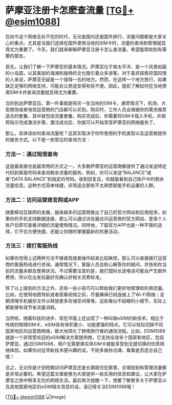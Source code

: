 # 萨摩亚注册卡怎麽查流量 [[TG💪+ @esim1088](https://t.me/s/esim1088)]

在如今这个网络无处不在的时代，无论是国内还是国外旅行，流量问题都是大家关心的重点。尤其是当我们选择在国外使用当地的SIM卡时，流量的查询和管理就显得尤为重要了。今天，我们就来聊聊萨摩亚注册卡怎么查流量，希望能帮助到有需要的朋友。

首先，让我们了解一下萨摩亚的基本情况。萨摩亚位于南太平洋，是一个风景如画的小岛国，以其美丽的海滩和独特的文化吸引着众多游客。对于喜欢探索异国风情的人来说，萨摩亚无疑是一个值得一去的地方。然而，在这样一个地方旅行，如果缺乏足够的网络支持，可能会让旅途变得有些不便。因此，提前了解如何在当地使用SIM卡并查询流量就显得尤为重要。

当你到达萨摩亚后，第一件事就是购买一张当地的SIM卡。通常情况下，机场、大型商场或者电信运营商的门店都可以买到。购买时，工作人员会根据你的需求推荐适合的套餐，其中就包括流量套餐。购买完成后，你需要将SIM卡插入手机，并按照指示完成激活步骤。激活成功后，你就可以开始享受萨摩亚的网络服务了。

那么，具体该如何查询流量呢？这其实取决于你所使用的手机类型以及运营商提供的服务方式。以下是一些常见的查询方法：

### 方法一：通过短信查询

这是最直接也是最常用的方式之一。大多数萨摩亚的运营商都提供了通过发送特定代码到客服号码来查询剩余流量的服务。例如，你可以发送“BALANCE”或者“DATA BALANCE”到指定的号码。收到回复后，你就能看到自己账户中的剩余流量信息。这种方式简单快捷，非常适合那些不太熟悉智能手机设置的人群。

### 方法二：访问运营商官网或APP

随着移动互联网的发展，越来越多的运营商推出了自己的官方网站和应用程序。如果你的手机支持数据连接，那么可以通过浏览器访问运营商的官方网站，登录个人账户后即可查看详细的流量使用情况。同样地，下载官方APP也是一种不错的选择，它不仅方便快捷，还能让你随时掌握最新的优惠活动。

### 方法三：拨打客服热线

如果你觉得上述两种方法不够直观或者操作起来比较麻烦，那么可以直接拨打运营商的客服热线进行咨询。通常情况下，客服人员会耐心解答你的疑问，并告知你当前的流量余额及使用状况。不过需要注意的是，拨打国际长途电话可能会产生额外费用，所以在出发前最好先确认好相关资费标准。

除了以上提到的方法之外，还有一些小技巧可以帮助我们更好地管理和利用流量。比如，在使用地图导航或者观看视频之前，尽量确保已经连接上了Wi-Fi网络；定期清理手机缓存文件以释放更多存储空间等等。这些看似不起眼的小细节，实际上都能够有效节省流量消耗。

当然啦，随着科技的进步，现在市面上还出现了一种叫做eSIM的新技术。相比于传统的物理SIM卡，eSIM具有体积更小、功能更强的特点。它可以轻松切换不同国家地区的运营商网络，极大地简化了跨境旅行者的通信流程。比如，ESIM1088就是一个非常受欢迎的eSIM解决方案提供商，它支持全球多个国家和地区，包括萨摩亚。通过ESIM1088，用户无需更换实体SIM卡就能享受到无缝切换的优质网络体验。如果你对这项新技术感兴趣的话，不妨多做些功课，看看是否适合自己哦！

总之，无论你是计划短期访问萨摩亚还是长期居住在那里，合理规划和管理流量都是非常必要的。希望这篇文章能够为大家提供一些实用的信息和建议，让大家在萨摩亚之旅中畅享无忧的网络生活。最后再次提醒一下，想要了解更多关于萨摩亚以及其他国家地区的eSIM相关信息的话，请记得关注ESIM1088哦！

[[TG💪+ @esim1088](https://t.me/s/esim1088) ![Image](https://i.postimg.cc/4NQfJmqS/Snipaste-2025-05-13-00-14-12.png)]